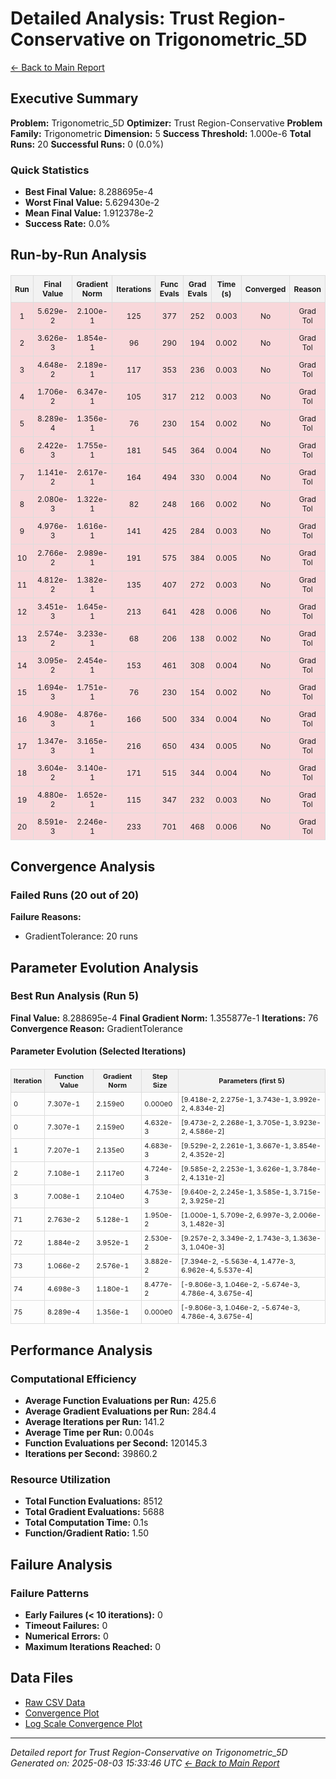 # Detailed Analysis: Trust Region-Conservative on Trigonometric_5D
[← Back to Main Report](benchmark_report.md)
## Executive Summary
**Problem:** Trigonometric_5D
**Optimizer:** Trust Region-Conservative
**Problem Family:** Trigonometric
**Dimension:** 5
**Success Threshold:** 1.000e-6
**Total Runs:** 20
**Successful Runs:** 0 (0.0%)

### Quick Statistics
* **Best Final Value:** 8.288695e-4
* **Worst Final Value:** 5.629430e-2
* **Mean Final Value:** 1.912378e-2
* **Success Rate:** 0.0%


## Run-by-Run Analysis
<table style="border-collapse: collapse; width: 100%; margin: 20px 0; font-size: 12px;">
<tr style="background-color: #f2f2f2;">
<th style="border: 1px solid #ddd; padding: 6px; text-align: center;">Run</th>
<th style="border: 1px solid #ddd; padding: 6px; text-align: center;">Final Value</th>
<th style="border: 1px solid #ddd; padding: 6px; text-align: center;">Gradient Norm</th>
<th style="border: 1px solid #ddd; padding: 6px; text-align: center;">Iterations</th>
<th style="border: 1px solid #ddd; padding: 6px; text-align: center;">Func Evals</th>
<th style="border: 1px solid #ddd; padding: 6px; text-align: center;">Grad Evals</th>
<th style="border: 1px solid #ddd; padding: 6px; text-align: center;">Time (s)</th>
<th style="border: 1px solid #ddd; padding: 6px; text-align: center;">Converged</th>
<th style="border: 1px solid #ddd; padding: 6px; text-align: center;">Reason</th>
</tr>
<tr style="background-color: #f8d7da;">
<td style="border: 1px solid #ddd; padding: 6px; text-align: center;">1</td>
<td style="border: 1px solid #ddd; padding: 6px; text-align: center;">5.629e-2</td>
<td style="border: 1px solid #ddd; padding: 6px; text-align: center;">2.100e-1</td>
<td style="border: 1px solid #ddd; padding: 6px; text-align: center;">125</td>
<td style="border: 1px solid #ddd; padding: 6px; text-align: center;">377</td>
<td style="border: 1px solid #ddd; padding: 6px; text-align: center;">252</td>
<td style="border: 1px solid #ddd; padding: 6px; text-align: center;">0.003</td>
<td style="border: 1px solid #ddd; padding: 6px; text-align: center;">No</td>
<td style="border: 1px solid #ddd; padding: 6px; text-align: center;">Grad Tol</td>
</tr>
<tr style="background-color: #f8d7da;">
<td style="border: 1px solid #ddd; padding: 6px; text-align: center;">2</td>
<td style="border: 1px solid #ddd; padding: 6px; text-align: center;">3.626e-3</td>
<td style="border: 1px solid #ddd; padding: 6px; text-align: center;">1.854e-1</td>
<td style="border: 1px solid #ddd; padding: 6px; text-align: center;">96</td>
<td style="border: 1px solid #ddd; padding: 6px; text-align: center;">290</td>
<td style="border: 1px solid #ddd; padding: 6px; text-align: center;">194</td>
<td style="border: 1px solid #ddd; padding: 6px; text-align: center;">0.002</td>
<td style="border: 1px solid #ddd; padding: 6px; text-align: center;">No</td>
<td style="border: 1px solid #ddd; padding: 6px; text-align: center;">Grad Tol</td>
</tr>
<tr style="background-color: #f8d7da;">
<td style="border: 1px solid #ddd; padding: 6px; text-align: center;">3</td>
<td style="border: 1px solid #ddd; padding: 6px; text-align: center;">4.648e-2</td>
<td style="border: 1px solid #ddd; padding: 6px; text-align: center;">2.189e-1</td>
<td style="border: 1px solid #ddd; padding: 6px; text-align: center;">117</td>
<td style="border: 1px solid #ddd; padding: 6px; text-align: center;">353</td>
<td style="border: 1px solid #ddd; padding: 6px; text-align: center;">236</td>
<td style="border: 1px solid #ddd; padding: 6px; text-align: center;">0.003</td>
<td style="border: 1px solid #ddd; padding: 6px; text-align: center;">No</td>
<td style="border: 1px solid #ddd; padding: 6px; text-align: center;">Grad Tol</td>
</tr>
<tr style="background-color: #f8d7da;">
<td style="border: 1px solid #ddd; padding: 6px; text-align: center;">4</td>
<td style="border: 1px solid #ddd; padding: 6px; text-align: center;">1.706e-2</td>
<td style="border: 1px solid #ddd; padding: 6px; text-align: center;">6.347e-1</td>
<td style="border: 1px solid #ddd; padding: 6px; text-align: center;">105</td>
<td style="border: 1px solid #ddd; padding: 6px; text-align: center;">317</td>
<td style="border: 1px solid #ddd; padding: 6px; text-align: center;">212</td>
<td style="border: 1px solid #ddd; padding: 6px; text-align: center;">0.003</td>
<td style="border: 1px solid #ddd; padding: 6px; text-align: center;">No</td>
<td style="border: 1px solid #ddd; padding: 6px; text-align: center;">Grad Tol</td>
</tr>
<tr style="background-color: #f8d7da;">
<td style="border: 1px solid #ddd; padding: 6px; text-align: center;">5</td>
<td style="border: 1px solid #ddd; padding: 6px; text-align: center;">8.289e-4</td>
<td style="border: 1px solid #ddd; padding: 6px; text-align: center;">1.356e-1</td>
<td style="border: 1px solid #ddd; padding: 6px; text-align: center;">76</td>
<td style="border: 1px solid #ddd; padding: 6px; text-align: center;">230</td>
<td style="border: 1px solid #ddd; padding: 6px; text-align: center;">154</td>
<td style="border: 1px solid #ddd; padding: 6px; text-align: center;">0.002</td>
<td style="border: 1px solid #ddd; padding: 6px; text-align: center;">No</td>
<td style="border: 1px solid #ddd; padding: 6px; text-align: center;">Grad Tol</td>
</tr>
<tr style="background-color: #f8d7da;">
<td style="border: 1px solid #ddd; padding: 6px; text-align: center;">6</td>
<td style="border: 1px solid #ddd; padding: 6px; text-align: center;">2.422e-3</td>
<td style="border: 1px solid #ddd; padding: 6px; text-align: center;">1.755e-1</td>
<td style="border: 1px solid #ddd; padding: 6px; text-align: center;">181</td>
<td style="border: 1px solid #ddd; padding: 6px; text-align: center;">545</td>
<td style="border: 1px solid #ddd; padding: 6px; text-align: center;">364</td>
<td style="border: 1px solid #ddd; padding: 6px; text-align: center;">0.004</td>
<td style="border: 1px solid #ddd; padding: 6px; text-align: center;">No</td>
<td style="border: 1px solid #ddd; padding: 6px; text-align: center;">Grad Tol</td>
</tr>
<tr style="background-color: #f8d7da;">
<td style="border: 1px solid #ddd; padding: 6px; text-align: center;">7</td>
<td style="border: 1px solid #ddd; padding: 6px; text-align: center;">1.141e-2</td>
<td style="border: 1px solid #ddd; padding: 6px; text-align: center;">2.617e-1</td>
<td style="border: 1px solid #ddd; padding: 6px; text-align: center;">164</td>
<td style="border: 1px solid #ddd; padding: 6px; text-align: center;">494</td>
<td style="border: 1px solid #ddd; padding: 6px; text-align: center;">330</td>
<td style="border: 1px solid #ddd; padding: 6px; text-align: center;">0.004</td>
<td style="border: 1px solid #ddd; padding: 6px; text-align: center;">No</td>
<td style="border: 1px solid #ddd; padding: 6px; text-align: center;">Grad Tol</td>
</tr>
<tr style="background-color: #f8d7da;">
<td style="border: 1px solid #ddd; padding: 6px; text-align: center;">8</td>
<td style="border: 1px solid #ddd; padding: 6px; text-align: center;">2.080e-3</td>
<td style="border: 1px solid #ddd; padding: 6px; text-align: center;">1.322e-1</td>
<td style="border: 1px solid #ddd; padding: 6px; text-align: center;">82</td>
<td style="border: 1px solid #ddd; padding: 6px; text-align: center;">248</td>
<td style="border: 1px solid #ddd; padding: 6px; text-align: center;">166</td>
<td style="border: 1px solid #ddd; padding: 6px; text-align: center;">0.002</td>
<td style="border: 1px solid #ddd; padding: 6px; text-align: center;">No</td>
<td style="border: 1px solid #ddd; padding: 6px; text-align: center;">Grad Tol</td>
</tr>
<tr style="background-color: #f8d7da;">
<td style="border: 1px solid #ddd; padding: 6px; text-align: center;">9</td>
<td style="border: 1px solid #ddd; padding: 6px; text-align: center;">4.976e-3</td>
<td style="border: 1px solid #ddd; padding: 6px; text-align: center;">1.616e-1</td>
<td style="border: 1px solid #ddd; padding: 6px; text-align: center;">141</td>
<td style="border: 1px solid #ddd; padding: 6px; text-align: center;">425</td>
<td style="border: 1px solid #ddd; padding: 6px; text-align: center;">284</td>
<td style="border: 1px solid #ddd; padding: 6px; text-align: center;">0.003</td>
<td style="border: 1px solid #ddd; padding: 6px; text-align: center;">No</td>
<td style="border: 1px solid #ddd; padding: 6px; text-align: center;">Grad Tol</td>
</tr>
<tr style="background-color: #f8d7da;">
<td style="border: 1px solid #ddd; padding: 6px; text-align: center;">10</td>
<td style="border: 1px solid #ddd; padding: 6px; text-align: center;">2.766e-2</td>
<td style="border: 1px solid #ddd; padding: 6px; text-align: center;">2.989e-1</td>
<td style="border: 1px solid #ddd; padding: 6px; text-align: center;">191</td>
<td style="border: 1px solid #ddd; padding: 6px; text-align: center;">575</td>
<td style="border: 1px solid #ddd; padding: 6px; text-align: center;">384</td>
<td style="border: 1px solid #ddd; padding: 6px; text-align: center;">0.005</td>
<td style="border: 1px solid #ddd; padding: 6px; text-align: center;">No</td>
<td style="border: 1px solid #ddd; padding: 6px; text-align: center;">Grad Tol</td>
</tr>
<tr style="background-color: #f8d7da;">
<td style="border: 1px solid #ddd; padding: 6px; text-align: center;">11</td>
<td style="border: 1px solid #ddd; padding: 6px; text-align: center;">4.812e-2</td>
<td style="border: 1px solid #ddd; padding: 6px; text-align: center;">1.382e-1</td>
<td style="border: 1px solid #ddd; padding: 6px; text-align: center;">135</td>
<td style="border: 1px solid #ddd; padding: 6px; text-align: center;">407</td>
<td style="border: 1px solid #ddd; padding: 6px; text-align: center;">272</td>
<td style="border: 1px solid #ddd; padding: 6px; text-align: center;">0.003</td>
<td style="border: 1px solid #ddd; padding: 6px; text-align: center;">No</td>
<td style="border: 1px solid #ddd; padding: 6px; text-align: center;">Grad Tol</td>
</tr>
<tr style="background-color: #f8d7da;">
<td style="border: 1px solid #ddd; padding: 6px; text-align: center;">12</td>
<td style="border: 1px solid #ddd; padding: 6px; text-align: center;">3.451e-3</td>
<td style="border: 1px solid #ddd; padding: 6px; text-align: center;">1.645e-1</td>
<td style="border: 1px solid #ddd; padding: 6px; text-align: center;">213</td>
<td style="border: 1px solid #ddd; padding: 6px; text-align: center;">641</td>
<td style="border: 1px solid #ddd; padding: 6px; text-align: center;">428</td>
<td style="border: 1px solid #ddd; padding: 6px; text-align: center;">0.006</td>
<td style="border: 1px solid #ddd; padding: 6px; text-align: center;">No</td>
<td style="border: 1px solid #ddd; padding: 6px; text-align: center;">Grad Tol</td>
</tr>
<tr style="background-color: #f8d7da;">
<td style="border: 1px solid #ddd; padding: 6px; text-align: center;">13</td>
<td style="border: 1px solid #ddd; padding: 6px; text-align: center;">2.574e-2</td>
<td style="border: 1px solid #ddd; padding: 6px; text-align: center;">3.233e-1</td>
<td style="border: 1px solid #ddd; padding: 6px; text-align: center;">68</td>
<td style="border: 1px solid #ddd; padding: 6px; text-align: center;">206</td>
<td style="border: 1px solid #ddd; padding: 6px; text-align: center;">138</td>
<td style="border: 1px solid #ddd; padding: 6px; text-align: center;">0.002</td>
<td style="border: 1px solid #ddd; padding: 6px; text-align: center;">No</td>
<td style="border: 1px solid #ddd; padding: 6px; text-align: center;">Grad Tol</td>
</tr>
<tr style="background-color: #f8d7da;">
<td style="border: 1px solid #ddd; padding: 6px; text-align: center;">14</td>
<td style="border: 1px solid #ddd; padding: 6px; text-align: center;">3.095e-2</td>
<td style="border: 1px solid #ddd; padding: 6px; text-align: center;">2.454e-1</td>
<td style="border: 1px solid #ddd; padding: 6px; text-align: center;">153</td>
<td style="border: 1px solid #ddd; padding: 6px; text-align: center;">461</td>
<td style="border: 1px solid #ddd; padding: 6px; text-align: center;">308</td>
<td style="border: 1px solid #ddd; padding: 6px; text-align: center;">0.004</td>
<td style="border: 1px solid #ddd; padding: 6px; text-align: center;">No</td>
<td style="border: 1px solid #ddd; padding: 6px; text-align: center;">Grad Tol</td>
</tr>
<tr style="background-color: #f8d7da;">
<td style="border: 1px solid #ddd; padding: 6px; text-align: center;">15</td>
<td style="border: 1px solid #ddd; padding: 6px; text-align: center;">1.694e-3</td>
<td style="border: 1px solid #ddd; padding: 6px; text-align: center;">1.751e-1</td>
<td style="border: 1px solid #ddd; padding: 6px; text-align: center;">76</td>
<td style="border: 1px solid #ddd; padding: 6px; text-align: center;">230</td>
<td style="border: 1px solid #ddd; padding: 6px; text-align: center;">154</td>
<td style="border: 1px solid #ddd; padding: 6px; text-align: center;">0.002</td>
<td style="border: 1px solid #ddd; padding: 6px; text-align: center;">No</td>
<td style="border: 1px solid #ddd; padding: 6px; text-align: center;">Grad Tol</td>
</tr>
<tr style="background-color: #f8d7da;">
<td style="border: 1px solid #ddd; padding: 6px; text-align: center;">16</td>
<td style="border: 1px solid #ddd; padding: 6px; text-align: center;">4.908e-3</td>
<td style="border: 1px solid #ddd; padding: 6px; text-align: center;">4.876e-1</td>
<td style="border: 1px solid #ddd; padding: 6px; text-align: center;">166</td>
<td style="border: 1px solid #ddd; padding: 6px; text-align: center;">500</td>
<td style="border: 1px solid #ddd; padding: 6px; text-align: center;">334</td>
<td style="border: 1px solid #ddd; padding: 6px; text-align: center;">0.004</td>
<td style="border: 1px solid #ddd; padding: 6px; text-align: center;">No</td>
<td style="border: 1px solid #ddd; padding: 6px; text-align: center;">Grad Tol</td>
</tr>
<tr style="background-color: #f8d7da;">
<td style="border: 1px solid #ddd; padding: 6px; text-align: center;">17</td>
<td style="border: 1px solid #ddd; padding: 6px; text-align: center;">1.347e-3</td>
<td style="border: 1px solid #ddd; padding: 6px; text-align: center;">3.165e-1</td>
<td style="border: 1px solid #ddd; padding: 6px; text-align: center;">216</td>
<td style="border: 1px solid #ddd; padding: 6px; text-align: center;">650</td>
<td style="border: 1px solid #ddd; padding: 6px; text-align: center;">434</td>
<td style="border: 1px solid #ddd; padding: 6px; text-align: center;">0.005</td>
<td style="border: 1px solid #ddd; padding: 6px; text-align: center;">No</td>
<td style="border: 1px solid #ddd; padding: 6px; text-align: center;">Grad Tol</td>
</tr>
<tr style="background-color: #f8d7da;">
<td style="border: 1px solid #ddd; padding: 6px; text-align: center;">18</td>
<td style="border: 1px solid #ddd; padding: 6px; text-align: center;">3.604e-2</td>
<td style="border: 1px solid #ddd; padding: 6px; text-align: center;">3.140e-1</td>
<td style="border: 1px solid #ddd; padding: 6px; text-align: center;">171</td>
<td style="border: 1px solid #ddd; padding: 6px; text-align: center;">515</td>
<td style="border: 1px solid #ddd; padding: 6px; text-align: center;">344</td>
<td style="border: 1px solid #ddd; padding: 6px; text-align: center;">0.004</td>
<td style="border: 1px solid #ddd; padding: 6px; text-align: center;">No</td>
<td style="border: 1px solid #ddd; padding: 6px; text-align: center;">Grad Tol</td>
</tr>
<tr style="background-color: #f8d7da;">
<td style="border: 1px solid #ddd; padding: 6px; text-align: center;">19</td>
<td style="border: 1px solid #ddd; padding: 6px; text-align: center;">4.880e-2</td>
<td style="border: 1px solid #ddd; padding: 6px; text-align: center;">1.652e-1</td>
<td style="border: 1px solid #ddd; padding: 6px; text-align: center;">115</td>
<td style="border: 1px solid #ddd; padding: 6px; text-align: center;">347</td>
<td style="border: 1px solid #ddd; padding: 6px; text-align: center;">232</td>
<td style="border: 1px solid #ddd; padding: 6px; text-align: center;">0.003</td>
<td style="border: 1px solid #ddd; padding: 6px; text-align: center;">No</td>
<td style="border: 1px solid #ddd; padding: 6px; text-align: center;">Grad Tol</td>
</tr>
<tr style="background-color: #f8d7da;">
<td style="border: 1px solid #ddd; padding: 6px; text-align: center;">20</td>
<td style="border: 1px solid #ddd; padding: 6px; text-align: center;">8.591e-3</td>
<td style="border: 1px solid #ddd; padding: 6px; text-align: center;">2.246e-1</td>
<td style="border: 1px solid #ddd; padding: 6px; text-align: center;">233</td>
<td style="border: 1px solid #ddd; padding: 6px; text-align: center;">701</td>
<td style="border: 1px solid #ddd; padding: 6px; text-align: center;">468</td>
<td style="border: 1px solid #ddd; padding: 6px; text-align: center;">0.006</td>
<td style="border: 1px solid #ddd; padding: 6px; text-align: center;">No</td>
<td style="border: 1px solid #ddd; padding: 6px; text-align: center;">Grad Tol</td>
</tr>
</table>

## Convergence Analysis

### Failed Runs (20 out of 20)

**Failure Reasons:**
- GradientTolerance: 20 runs

## Parameter Evolution Analysis

### Best Run Analysis (Run 5)
**Final Value:** 8.288695e-4
**Final Gradient Norm:** 1.355877e-1
**Iterations:** 76
**Convergence Reason:** GradientTolerance

#### Parameter Evolution (Selected Iterations)

<table style="border-collapse: collapse; width: 100%; margin: 20px 0; font-size: 11px;">
<tr style="background-color: #f2f2f2;">
<th style="border: 1px solid #ddd; padding: 4px;">Iteration</th>
<th style="border: 1px solid #ddd; padding: 4px;">Function Value</th>
<th style="border: 1px solid #ddd; padding: 4px;">Gradient Norm</th>
<th style="border: 1px solid #ddd; padding: 4px;">Step Size</th>
<th style="border: 1px solid #ddd; padding: 4px;">Parameters (first 5)</th>
</tr>
<tr><td style="border: 1px solid #ddd; padding: 4px;">0</td><td style="border: 1px solid #ddd; padding: 4px;">7.307e-1</td><td style="border: 1px solid #ddd; padding: 4px;">2.159e0</td><td style="border: 1px solid #ddd; padding: 4px;">0.000e0</td><td style="border: 1px solid #ddd; padding: 4px;">[9.418e-2, 2.275e-1, 3.743e-1, 3.992e-2, 4.834e-2]</td></tr>
<tr><td style="border: 1px solid #ddd; padding: 4px;">0</td><td style="border: 1px solid #ddd; padding: 4px;">7.307e-1</td><td style="border: 1px solid #ddd; padding: 4px;">2.159e0</td><td style="border: 1px solid #ddd; padding: 4px;">4.632e-3</td><td style="border: 1px solid #ddd; padding: 4px;">[9.473e-2, 2.268e-1, 3.705e-1, 3.923e-2, 4.586e-2]</td></tr>
<tr><td style="border: 1px solid #ddd; padding: 4px;">1</td><td style="border: 1px solid #ddd; padding: 4px;">7.207e-1</td><td style="border: 1px solid #ddd; padding: 4px;">2.135e0</td><td style="border: 1px solid #ddd; padding: 4px;">4.683e-3</td><td style="border: 1px solid #ddd; padding: 4px;">[9.529e-2, 2.261e-1, 3.667e-1, 3.854e-2, 4.352e-2]</td></tr>
<tr><td style="border: 1px solid #ddd; padding: 4px;">2</td><td style="border: 1px solid #ddd; padding: 4px;">7.108e-1</td><td style="border: 1px solid #ddd; padding: 4px;">2.117e0</td><td style="border: 1px solid #ddd; padding: 4px;">4.724e-3</td><td style="border: 1px solid #ddd; padding: 4px;">[9.585e-2, 2.253e-1, 3.626e-1, 3.784e-2, 4.131e-2]</td></tr>
<tr><td style="border: 1px solid #ddd; padding: 4px;">3</td><td style="border: 1px solid #ddd; padding: 4px;">7.008e-1</td><td style="border: 1px solid #ddd; padding: 4px;">2.104e0</td><td style="border: 1px solid #ddd; padding: 4px;">4.753e-3</td><td style="border: 1px solid #ddd; padding: 4px;">[9.640e-2, 2.245e-1, 3.585e-1, 3.715e-2, 3.925e-2]</td></tr>
<tr><td style="border: 1px solid #ddd; padding: 4px;">71</td><td style="border: 1px solid #ddd; padding: 4px;">2.763e-2</td><td style="border: 1px solid #ddd; padding: 4px;">5.128e-1</td><td style="border: 1px solid #ddd; padding: 4px;">1.950e-2</td><td style="border: 1px solid #ddd; padding: 4px;">[1.000e-1, 5.709e-2, 6.997e-3, 2.006e-3, 1.482e-3]</td></tr>
<tr><td style="border: 1px solid #ddd; padding: 4px;">72</td><td style="border: 1px solid #ddd; padding: 4px;">1.884e-2</td><td style="border: 1px solid #ddd; padding: 4px;">3.952e-1</td><td style="border: 1px solid #ddd; padding: 4px;">2.530e-2</td><td style="border: 1px solid #ddd; padding: 4px;">[9.257e-2, 3.349e-2, 1.743e-3, 1.363e-3, 1.040e-3]</td></tr>
<tr><td style="border: 1px solid #ddd; padding: 4px;">73</td><td style="border: 1px solid #ddd; padding: 4px;">1.066e-2</td><td style="border: 1px solid #ddd; padding: 4px;">2.576e-1</td><td style="border: 1px solid #ddd; padding: 4px;">3.882e-2</td><td style="border: 1px solid #ddd; padding: 4px;">[7.394e-2, -5.563e-4, 1.477e-3, 6.962e-4, 5.537e-4]</td></tr>
<tr><td style="border: 1px solid #ddd; padding: 4px;">74</td><td style="border: 1px solid #ddd; padding: 4px;">4.698e-3</td><td style="border: 1px solid #ddd; padding: 4px;">1.180e-1</td><td style="border: 1px solid #ddd; padding: 4px;">8.477e-2</td><td style="border: 1px solid #ddd; padding: 4px;">[-9.806e-3, 1.046e-2, -5.674e-3, 4.786e-4, 3.675e-4]</td></tr>
<tr><td style="border: 1px solid #ddd; padding: 4px;">75</td><td style="border: 1px solid #ddd; padding: 4px;">8.289e-4</td><td style="border: 1px solid #ddd; padding: 4px;">1.356e-1</td><td style="border: 1px solid #ddd; padding: 4px;">0.000e0</td><td style="border: 1px solid #ddd; padding: 4px;">[-9.806e-3, 1.046e-2, -5.674e-3, 4.786e-4, 3.675e-4]</td></tr>
</table>

## Performance Analysis

### Computational Efficiency
- **Average Function Evaluations per Run:** 425.6
- **Average Gradient Evaluations per Run:** 284.4
- **Average Iterations per Run:** 141.2
- **Average Time per Run:** 0.004s
- **Function Evaluations per Second:** 120145.3
- **Iterations per Second:** 39860.2
### Resource Utilization
- **Total Function Evaluations:** 8512
- **Total Gradient Evaluations:** 5688
- **Total Computation Time:** 0.1s
- **Function/Gradient Ratio:** 1.50
## Failure Analysis

### Failure Patterns
- **Early Failures (< 10 iterations):** 0
- **Timeout Failures:** 0
- **Numerical Errors:** 0
- **Maximum Iterations Reached:** 0


## Data Files
* [Raw CSV Data](../data/problems/Trigonometric_5D_results.csv)
* [Convergence Plot](../plots/Trigonometric_5D.png)
* [Log Scale Convergence Plot](../plots/Trigonometric_5D_log.png)


---
*Detailed report for Trust Region-Conservative on Trigonometric_5D*
*Generated on: 2025-08-03 15:33:46 UTC*
*[← Back to Main Report](../benchmark_report.md)*
